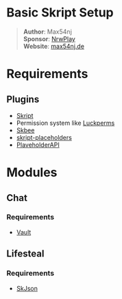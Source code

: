 # Basic Skript Setup

> **Author**: Max54nj \
> **Sponsor**: [NrwPlay](https://nrwplay.de/) \
> **Website**: [max54nj.de](https://max54nj.de)

# Requirements

## Plugins

-   [Skript](https://github.com/SkriptLang/Skript)
-   Permission system like [Luckperms](https://luckperms.net/download)
-   [Skbee](https://github.com/ShaneBeee/SkBee)
-   [skript-placeholders](https://github.com/APickledWalrus/skript-placeholders)
-   [PlaveholderAPI](https://github.com/PlaceholderAPI/PlaceholderAPI)

# Modules

## Chat

### Requirements

-   [Vault](https://www.spigotmc.org/resources/vault.34315/)

## Lifesteal

### Requirements

-   [SkJson](https://github.com/cooffeeRequired/skJson)
